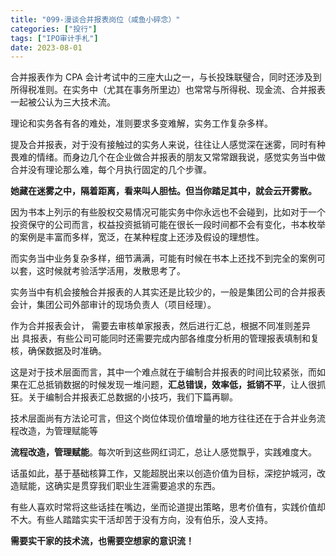 ```yaml
---
title: "099-漫谈合并报表岗位（咸鱼小碎念）"
categories: ["投行"]
tags: ["IPO审计手札"]
date: 2023-08-01
---
```

合并报表作为 CPA 会计考试中的三座大山之一，与长投珠联璧合，同时还涉及到所得税准则。在实务中（尤其在事务所里边）也常常与所得税、现金流、合并报表一起被公认为三大技术流。

理论和实务各有各的难处，准则要求多变难解，实务工作复杂多样。

提及合并报表，对于没有接触过的实务人来说，往往让人感觉深在迷雾，同时有种畏难的情绪。而身边几个在企业做合并报表的朋友又常常跟我说，感觉实务当中做合并没有理论那么难，每个月执行固定的几个步骤。

**她藏在迷雾之中，隔着距离，看来叫人胆怯。但当你踏足其中，就会云开雾散。**

因为书本上列示的有些股权交易情况可能实务中你永远也不会碰到，比如对于一个投资保守的公司而言，权益投资抵销可能在很长一段时间都不会有变化，书本枚举的案例是丰富而多样，宽泛，在某种程度上还涉及假设的理想性。

而实务当中业务复杂多样，细节满满，可能有时候在书本上还找不到完全的案例可以套，这时候就考验活学活用，发散思考了。

实务当中有机会接触合并报表的人其实还是比较少的，一般是集团公司的合并报表会计，集团公司外部审计的现场负责人（项目经理）。

  

作为合并报表会计， 需要去审核单家报表，然后进行汇总，根据不同准则差异出 具报表，有些公司可能同时还需要完成内部各维度分析用的管理报表填制和复核，确保数据及时准确。

这是对于技术层面而言，其中一个难点就在于编制合并报表的时间比较紧张，而如果在汇总抵销数据的时候发现一堆问题，**汇总错误，效率低，抵销不平**，让人很抓狂。关于编制合并报表汇总数据的小技巧，我们下篇再聊。

技术层面尚有方法论可言，但这个岗位体现价值增量的地方往往还在于合并业务流程改造，为管理赋能等

**流程改造，管理赋能**。每次听到这些网红词汇，总让人感觉飘乎，实践难度大。

话虽如此，基于基础核算工作，又能超脱出来以创造价值为目标，深挖护城河，改造赋能，这确实是贯穿我们职业生涯需要追求的东西。

有些人喜欢时常将这些话挂在嘴边，坐而论道提出策略，思考价值有，实践价值却不大。有些人踏踏实实干活却苦于没有方向，没有伯乐，没人支持。

**需要实干家的技术流，也需要空想家的意识流！**
